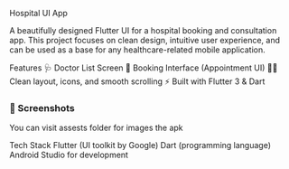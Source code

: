  Hospital UI App

A beautifully designed Flutter UI for a hospital booking and consultation app.
This project focuses on clean design, intuitive user experience, and can be used as a base for any healthcare-related mobile application.

 Features
🩺 Doctor List Screen
📅 Booking Interface (Appointment UI)
🧘‍♂️ Clean layout, icons, and smooth scrolling
⚡ Built with Flutter 3 & Dart

### 📸 Screenshots
You can visit assests folder for images the apk

 Tech Stack
Flutter (UI toolkit by Google)
Dart (programming language)
Android Studio for development
